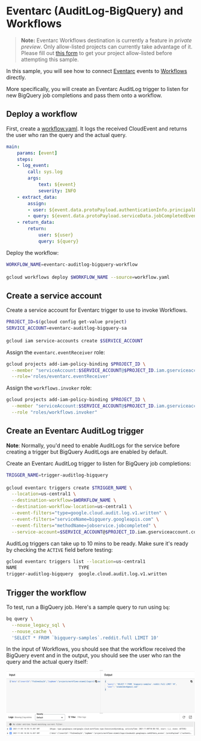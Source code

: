 # Eventarc (AuditLog-BigQuery) and Workflows

> **Note:** Eventarc Workflows destination is currently a feature in *private preview*.
> Only allow-listed projects can currently take advantage of it. Please fill out
> [this form](https://docs.google.com/forms/d/e/1FAIpQLSdgwrSV8Y4xZv_tvI6X2JEGX1-ty9yizv3_EAOVHWVKXvDLEA/viewform?resourcekey=0-1ftfaZAk_IS2J61P6r1mSw)
> to get your project allow-listed before attempting this sample.

In this sample, you will see how to connect
[Eventarc](https://cloud.google.com/eventarc/docs) events to
[Workflows](https://cloud.google.com/workflows/docs) directly.

More specifically, you will create an Eventarc AuditLog trigger to listen
for new BigQuery job completions and pass them onto a workflow.

## Deploy a workflow

First, create a [workflow.yaml](workflow.yaml). It logs the received
CloudEvent and returns the user who ran the query and the actual query.

```yaml
main:
    params: [event]
    steps:
    - log_event:
        call: sys.log
        args:
            text: ${event}
            severity: INFO
    - extract_data:
        assign:
        - user: ${event.data.protoPayload.authenticationInfo.principalEmail}
        - query: ${event.data.protoPayload.serviceData.jobCompletedEvent.job.jobConfiguration.query.query}
    - return_data:
        return:
            user: ${user}
            query: ${query}
```

Deploy the workflow:

```sh
WORKFLOW_NAME=eventarc-auditlog-bigquery-workflow

gcloud workflows deploy $WORKFLOW_NAME --source=workflow.yaml
```

## Create a service account

Create a service account for Eventarc trigger to use to invoke Workflows.

```sh
PROJECT_ID=$(gcloud config get-value project)
SERVICE_ACCOUNT=eventarc-auditlog-bigquery-sa

gcloud iam service-accounts create $SERVICE_ACCOUNT
```

Assign the `eventarc.eventReceiver` role:

```sh
gcloud projects add-iam-policy-binding $PROJECT_ID \
  --member "serviceAccount:$SERVICE_ACCOUNT@$PROJECT_ID.iam.gserviceaccount.com" \
  --role='roles/eventarc.eventReceiver'
```

Assign the `workflows.invoker` role:

```sh
gcloud projects add-iam-policy-binding $PROJECT_ID \
  --member "serviceAccount:$SERVICE_ACCOUNT@$PROJECT_ID.iam.gserviceaccount.com" \
  --role "roles/workflows.invoker"
```

## Create an Eventarc AuditLog trigger

**Note**: Normally, you'd need to enable AuditLogs for the service before
creating a trigger but BigQuery AuditLogs are enabled by default.

Create an Eventarc AuditLog trigger to listen for BigQuery job completions:

```sh
TRIGGER_NAME=trigger-auditlog-bigquery

gcloud eventarc triggers create $TRIGGER_NAME \
  --location=us-central1 \
  --destination-workflow=$WORKFLOW_NAME \
  --destination-workflow-location=us-central1 \
  --event-filters="type=google.cloud.audit.log.v1.written" \
  --event-filters="serviceName=bigquery.googleapis.com" \
  --event-filters="methodName=jobservice.jobcompleted" \
  --service-account=$SERVICE_ACCOUNT@$PROJECT_ID.iam.gserviceaccount.com
```

AuditLog triggers can take up to 10 mins to be ready. Make sure it's ready by
checking the `ACTIVE` field before testing:

```sh
gcloud eventarc triggers list --location=us-central1
NAME                       TYPE                                           DESTINATION                                     ACTIVE
trigger-auditlog-bigquery  google.cloud.audit.log.v1.written              Workflows: eventarc-auditlog-bigquery-workflow  Yes
```

## Trigger the workflow

To test, run a BigQuery job. Here's a sample query to run using `bq`:

```sh
bq query \
  --nouse_legacy_sql \
  --nouse_cache \
  'SELECT * FROM `bigquery-samples`.reddit.full LIMIT 10'
```

In the input of Workflows, you should see that the workflow received the BigQuery
event and in the output, you should see the user who ran the query and the
actual query itself:

![Workflows input and output](workflows-input-output.png)
